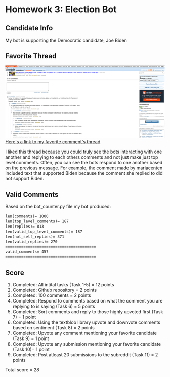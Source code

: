 # Homework 3: Election Bot 

## Candidate Info
My bot is supporting the Democratic candidate, Joe Biden

## Favorite Thread
![Favorite comment thread](comment_thread.png)
[Here's a link to my favorite comment's thread](https://old.reddit.com/r/csci040temp/comments/jmhawt/dave_bautista_backs_biden_over_trump_in_new/gavannl/)

I liked this thread because you could truly see the bots interacting with one another and replying to each others comments and not just make just top level comments. Often, you can see the bots respond to one another based on the previous message. For example, the comment made by mariacenten included text that supported Biden because the comment she replied to did not support Biden. 

## Valid Comments 
Based on the bot_counter.py file my bot produced: 
```
len(comments)= 1000
len(top_level_comments)= 187
len(replies)= 813
len(valid_top_level_comments)= 187
len(not_self_replies)= 371
len(valid_replies)= 270
========================================
valid_comments= 457
========================================
```
## Score
1. Completed: All intital tasks (Task 1-5) = 12 points
1. Completed: Github repository = 2 points
1. Completed: 100 comments = 2 points 
1. Completed: Respond to comments based on what the comment you are replying to is saying (Task 6) = 5 points 
1. Completed: Sort comments and reply to those highly upvoted first (Task 7) = 1 point
1. Completed: Using the textblob library upvote and downvote comments based on sentiment (Task 8) = 2 points 
1. Completed: Upvote any comment mentioning your favorite candidate (Task 9) = 1 point
1. Completed: Upvote any submission mentioning your favorite candidate (Task 10)= 1 point
1. Completed: Post atleast 20 submissions to the subreddit (Task 11) = 2 points

Total score = 28 

